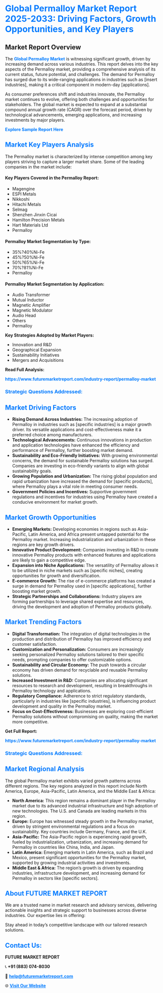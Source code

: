 <h1 style="color: #007BFF;">Global Permalloy Market Report 2025-2033: Driving Factors, Growth Opportunities, and Key Players</h1>

<section id="overview">
<h2>Market Report Overview</h2>
<p>The <a href="https://www.futuremarketreport.com/industry-report/permalloy-market" style="color: #007BFF; text-decoration: none;"><strong>Global Permalloy Market</strong></a> is witnessing significant growth, driven by increasing demand across various industries. This report delves into the key aspects of the Permalloy market, providing a comprehensive analysis of its current status, future potential, and challenges. The demand for Permalloy has surged due to its wide-ranging applications in industries such as [insert industries], making it a critical component in modern-day [applications].</p>
<p>As consumer preferences shift and industries innovate, the Permalloy market continues to evolve, offering both challenges and opportunities for stakeholders. The global market is expected to expand at a substantial compound annual growth rate (CAGR) over the forecast period, driven by technological advancements, emerging applications, and increasing investments by major players.</p>
</section>

<section id="overview">
<p><a href="https://www.futuremarketreport.com/request-sample/reportId=97437" style="color: #007BFF; text-decoration: none;"><strong>Explore Sample Report Here</strong></a></p>
</section>

<section id="key-players">
<h2 style="color: #007BFF;">Market Key Players Analysis</h2>
<p>The Permalloy market is characterized by intense competition among key players striving to capture a larger market share. Some of the leading companies in the market include:</p>
<h4>Key Players Covered in the Permalloy Report:</h4>
<ul><li>Magengine</li><li>ESPI Metals</li><li>Nikkoshi</li><li>Hitachi Metals</li><li>Selmag</li><li>Shenzhen Jinxin Cicai</li><li>Hamilton Precision Metals</li><li>Hart Materials Ltd</li><li>Permalloy</li></ul>
<h4>Permalloy Market Segmentation by Type:</h4>
<ul><li>35%?40%Ni-Fe</li><li>45%?50%Ni-Fe</li><li>50%?65%Ni-Fe</li><li>70%?81%Ni-Fe</li><li>Permalloy</li></ul>

<h4>Permalloy Market Segmentation by Application:</h4>
<ul><li>Audio Transformer</li><li>Mutual Inductor</li><li>Magnetic Amplifier</li><li>Magnetic Modulator</li><li>Audio Head</li><li>Others</li><li>Permalloy</li></ul>
<p><strong>Key Strategies Adopted by Market Players:</strong></p>
<ul>
<li>Innovation and R&D</li>
<li>Geographical Expansion</li>
<li>Sustainability Initiatives</li>
<li>Mergers and Acquisitions</li>
</ul>
</section>

<section>
<p><strong>Read Full Analysis: </strong></p><a href="https://www.futuremarketreport.com/industry-report/permalloy-market" style="color: #007BFF; text-decoration: none;"><strong>https://www.futuremarketreport.com/industry-report/permalloy-market</strong></a>
<h3 style="color: #007BFF;">Strategic Questions Addressed:</h3>
</section>

<section id="driving-factors">
<h2 style="color: #007BFF;">Market Driving Factors</h2>
<ul>
<li><strong>Rising Demand Across Industries:</strong> The increasing adoption of Permalloy in industries such as [specific industries] is a major growth driver. Its versatile applications and cost-effectiveness make it a preferred choice among manufacturers.</li>
<li><strong>Technological Advancements:</strong> Continuous innovations in production and application technologies have enhanced the efficiency and performance of Permalloy, further boosting market demand.</li>
<li><strong>Sustainability and Eco-Friendly Initiatives:</strong> With growing environmental concerns, the demand for sustainable Permalloy solutions has surged. Companies are investing in eco-friendly variants to align with global sustainability goals.</li>
<li><strong>Growing Population and Urbanization:</strong> The rising global population and rapid urbanization have increased the demand for [specific products], where Permalloy plays a vital role in meeting consumer needs.</li>
<li><strong>Government Policies and Incentives:</strong> Supportive government regulations and incentives for industries using Permalloy have created a conducive environment for market growth.</li>
</ul>
</section>

<section id="growth-opportunities">
<h2 style="color: #007BFF;">Market Growth Opportunities</h2>
<ul>
<li><strong>Emerging Markets:</strong> Developing economies in regions such as Asia-Pacific, Latin America, and Africa present untapped potential for the Permalloy market. Increasing industrialization and urbanization in these regions are key growth drivers.</li>
<li><strong>Innovative Product Development:</strong> Companies investing in R&D to create innovative Permalloy products with enhanced features and applications are likely to gain a competitive edge.</li>
<li><strong>Expansion into Niche Applications:</strong> The versatility of Permalloy allows it to be utilized in niche markets such as [specific niches], creating opportunities for growth and diversification.</li>
<li><strong>E-commerce Growth:</strong> The rise of e-commerce platforms has created a surge in demand for Permalloy used in [specific applications], further boosting market growth.</li>
<li><strong>Strategic Partnerships and Collaborations:</strong> Industry players are forming partnerships to leverage shared expertise and resources, driving the development and adoption of Permalloy products globally.</li>
</ul>
</section>

<section id="trending-factors">
<h2 style="color: #007BFF;">Market Trending Factors</h2>
<ul>
<li><strong>Digital Transformation:</strong> The integration of digital technologies in the production and distribution of Permalloy has improved efficiency and customer satisfaction.</li>
<li><strong>Customization and Personalization:</strong> Consumers are increasingly seeking personalized Permalloy solutions tailored to their specific needs, prompting companies to offer customizable options.</li>
<li><strong>Sustainability and Circular Economy:</strong> The push towards a circular economy has driven demand for recyclable and reusable Permalloy solutions.</li>
<li><strong>Increased Investment in R&D:</strong> Companies are allocating significant resources to research and development, resulting in breakthroughs in Permalloy technology and applications.</li>
<li><strong>Regulatory Compliance:</strong> Adherence to strict regulatory standards, particularly in industries like [specific industries], is influencing product development and quality in the Permalloy market.</li>
<li><strong>Focus on Cost-Effectiveness:</strong> Businesses are exploring cost-efficient Permalloy solutions without compromising on quality, making the market more competitive.</li>
</ul>
</section>

<section>
<p><strong>Get Full Report: </strong></p><a href="https://www.futuremarketreport.com/industry-report/permalloy-market" style="color: #007BFF; text-decoration: none;"><strong>https://www.futuremarketreport.com/industry-report/permalloy-market</strong></a>
<h3 style="color: #007BFF;">Strategic Questions Addressed:</h3>
</section>


<section id="regional-analysis">
<h2 style="color: #007BFF;">Market Regional Analysis</h2>
<p>The global Permalloy market exhibits varied growth patterns across different regions. The key regions analyzed in this report include North America, Europe, Asia-Pacific, Latin America, and the Middle East & Africa:</p>
<ul>
<li><strong>North America:</strong> This region remains a dominant player in the Permalloy market due to its advanced industrial infrastructure and high adoption of new technologies. The U.S. and Canada are leading markets in this region.</li>
<li><strong>Europe:</strong> Europe has witnessed steady growth in the Permalloy market, driven by stringent environmental regulations and a focus on sustainability. Key countries include Germany, France, and the U.K.</li>
<li><strong>Asia-Pacific:</strong> The Asia-Pacific region is experiencing rapid growth, fueled by industrialization, urbanization, and increasing demand for Permalloy in countries like China, India, and Japan.</li>
<li><strong>Latin America:</strong> Emerging markets in Latin America, such as Brazil and Mexico, present significant opportunities for the Permalloy market, supported by growing industrial activities and investments.</li>
<li><strong>Middle East & Africa:</strong> The region’s growth is driven by expanding industries, infrastructure development, and increasing demand for Permalloy in sectors like [specific sectors].</li>
</ul>
</section>

<footer>
<h2 style="color: #007BFF;">About FUTURE MARKET REPORT</h2>
<p>We are a trusted name in market research and advisory services, delivering actionable insights and strategic support to businesses across diverse industries. Our expertise lies in offering:</p>

<p>Stay ahead in today’s competitive landscape with our tailored research solutions.</p>

<h2 style="color: #007BFF;">Contact Us:</h2>
<p><strong>FUTURE MARKET REPORT</strong></p>
<p>📞 <strong>+91 (883) 074-8030</strong></p>
<p>📧 <strong><a href="mailto:help@futuremarketreport.com" style="color: #007BFF;">help@futuremarketreport.com</a></strong></p>
<p>🌐 <strong><a href="https://www.futuremarketreport.com/" style="color: #007BFF;">Visit Our Website</a></strong></p>
</footer>